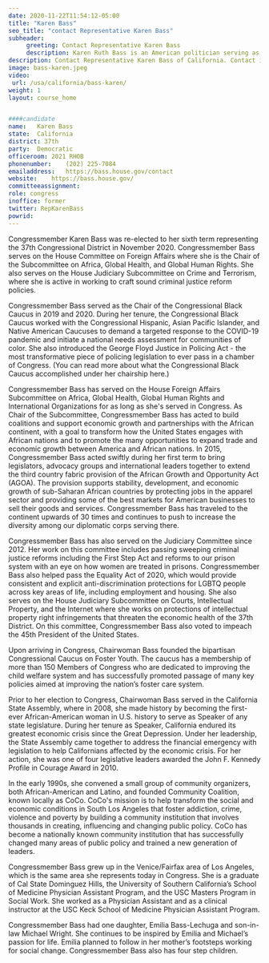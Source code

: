 ```yaml
---
date: 2020-11-22T11:54:12-05:00
title: "Karen Bass"
seo_title: "contact Representative Karen Bass"
subheader:
     greeting: Contact Representative Karen Bass 
     description: Karen Ruth Bass is an American politician serving as the U.S. Representative for California's 37th congressional district since 2011. The district, numbered as the 33rd district for her first term, covers several areas south and west of downtown Los Angeles.
description: Contact Representative Karen Bass of California. Contact information for Karen Bass includes email address, phone number, and mailing address.
image: bass-karen.jpeg
video: 
 url: /usa/california/bass-karen/
weight: 1
layout: course_home


####candidate
name:	Karen Bass
state:	California
district: 37th
party:	Democratic
officeroom:	2021 RHOB
phonenumber:	(202) 225-7084
emailaddress:	https://bass.house.gov/contact
website:	https://bass.house.gov/
committeeassignment: 
role: congress
inoffice: former
twitter: RepKarenBass
powrid: 
---
```

Congressmember Karen Bass was re-elected to her sixth term representing the 37th Congressional District in November 2020. Congressmember Bass serves on the House Committee on Foreign Affairs where she is the Chair of the Subcommittee on Africa, Global Health, and Global Human Rights. She also serves on the House Judiciary Subcommittee on Crime and Terrorism, where she is active in working to craft sound criminal justice reform policies.

Congressmember Bass served as the Chair of the Congressional Black Caucus in 2019 and 2020. During her tenure, the Congressional Black Caucus worked with the Congressional Hispanic, Asian Pacific Islander, and Native American Caucuses to demand a targeted response to the COVID-19 pandemic and initiate a national needs assessment for communities of color. She also introduced the George Floyd Justice in Policing Act - the most transformative piece of policing legislation to ever pass in a chamber of Congress. (You can read more about what the Congressional Black Caucus accomplished under her chairship here.)

Congressmember Bass has served on the House Foreign Affairs Subcommittee on Africa, Global Health, Global Human Rights and International Organizations for as long as she's served in Congress. As Chair of the Subcommittee, Congressmember Bass has acted to build coalitions and support economic growth and partnerships with the African continent, with a goal to transform how the United States engages with African nations and to promote the many opportunities to expand trade and economic growth between America and African nations. In 2015, Congressmember Bass acted swiftly during her first term to bring legislators, advocacy groups and international leaders together to extend the third country fabric provision of the African Growth and Opportunity Act (AGOA). The provision supports stability, development, and economic growth of sub-Saharan African countries by protecting jobs in the apparel sector and providing some of the best markets for American businesses to sell their goods and services. Congressmember Bass has traveled to the continent upwards of 30 times and continues to push to increase the diversity among our diplomatic corps serving there.

Congressmember Bass has also served on the Judiciary Committee since 2012. Her work on this committee includes passing sweeping criminal justice reforms including the First Step Act and reforms to our prison system with an eye on how women are treated in prisons. Congressmember Bass also helped pass the Equality Act of 2020, which would provide consistent and explicit anti-discrimination protections for LGBTQ people across key areas of life, including employment and housing. She also serves on the House Judiciary Subcommittee on Courts, Intellectual Property, and the Internet where she works on protections of intellectual property right infringements that threaten the economic health of the 37th District. On this committee, Congressmember Bass also voted to impeach the 45th President of the United States. 

Upon arriving in Congress, Chairwoman Bass founded the bipartisan Congressional Caucus on Foster Youth. The caucus has a membership of more than 150 Members of Congress who are dedicated to improving the child welfare system and has successfully promoted passage of many key policies aimed at improving the nation’s foster care system.

Prior to her election to Congress, Chairwoman Bass served in the California State Assembly, where in 2008, she made history by becoming the first-ever African-American woman in U.S. history to serve as Speaker of any state legislature. During her tenure as Speaker, California endured its greatest economic crisis since the Great Depression. Under her leadership, the State Assembly came together to address the financial emergency with legislation to help Californians affected by the economic crisis. For her action, she was one of four legislative leaders awarded the John F. Kennedy Profile in Courage Award in 2010.

In the early 1990s, she convened a small group of community organizers, both African-American and Latino, and founded Community Coalition, known locally as CoCo. CoCo's mission is to help transform the social and economic conditions in South Los Angeles that foster addiction, crime, violence and poverty by building a community institution that involves thousands in creating, influencing and changing public policy. CoCo has become a nationally known community institution that has successfully changed many areas of public policy and trained a new generation of leaders.

Congressmember Bass grew up in the Venice/Fairfax area of Los Angeles, which is the same area she represents today in Congress. She is a graduate of Cal State Dominguez Hills, the University of Southern California’s School of Medicine Physician Assistant Program, and the USC Masters Program in Social Work. She worked as a Physician Assistant and as a clinical instructor at the USC Keck School of Medicine Physician Assistant Program.

Congressmember Bass had one daughter, Emilia Bass-Lechuga and son-in-law Michael Wright. She continues to be inspired by Emilia and Michael’s passion for life. Emilia planned to follow in her mother’s footsteps working for social change. Congressmember Bass also has four step children.
